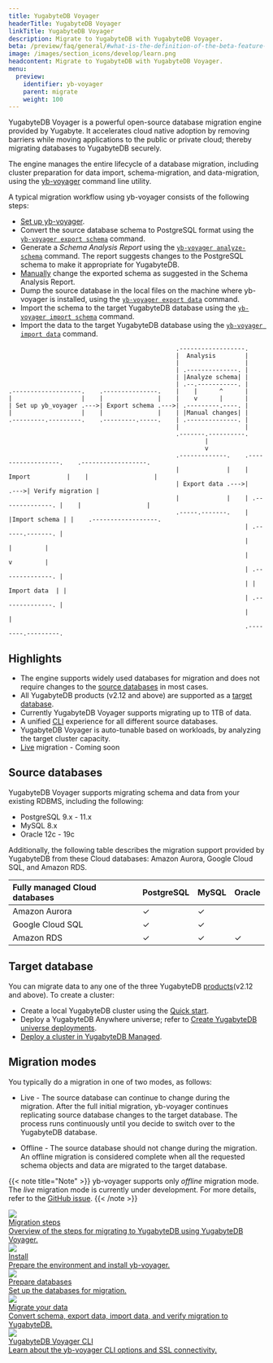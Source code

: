 ```yaml
---
title: YugabyteDB Voyager
headerTitle: YugabyteDB Voyager
linkTitle: YugabyteDB Voyager
description: Migrate to YugabyteDB with YugabyteDB Voyager.
beta: /preview/faq/general/#what-is-the-definition-of-the-beta-feature-tag
image: /images/section_icons/develop/learn.png
headcontent: Migrate to YugabyteDB with YugabyteDB Voyager.
menu:
  preview:
    identifier: yb-voyager
    parent: migrate
    weight: 100
---
```


YugabyteDB Voyager is a powerful open-source database migration engine provided by Yugabyte.
It accelerates cloud native adoption by removing barriers while moving applications to the public or private cloud; thereby migrating databases to YugabyteDB securely.

The engine manages the entire lifecycle of a database migration, including cluster preparation for data import, schema-migration, and data-migration, using the [yb-voyager](https://github.com/yugabyte/yb-voyager) command line utility.

A typical migration workflow using yb-voyager consists of the following steps:

- [Set up yb-voyager](../yb-voyager/prerequisites/#install-yb-voyager).
- Convert the source database schema to PostgreSQL format using the [`yb-voyager export schema`](../yb-voyager/migrate-data/#export-schema) command.
- Generate a *Schema Analysis Report* using the [`yb-voyager analyze-schema`](../yb-voyager/migrate-data/#analyze-schema) command. The report suggests changes to the PostgreSQL schema to make it appropriate for YugabyteDB.
- [Manually](../yb-voyager/migrate-data/#manually-edit-the-schema) change the exported schema as suggested in the Schema Analysis Report.
- Dump the source database in the local files on the machine where yb-voyager is installed, using the [`yb-voyager export data`](../yb-voyager/migrate-data/#export-data) command.
- Import the schema to the target YugabyteDB database using the [`yb-voyager import schema`](../yb-voyager/migrate-data/#import-schema) command.
- Import the data to the target YugabyteDB database using the [`yb-voyager import data`](../yb-voyager/migrate-data/#import-data) command.

```goat
                                              .------------------.
                                              |  Analysis        |
                                              |                  |
                                              | .--------------. |
                                              | |Analyze schema| |
                                              | .--.-----------. |
.-------------------.    .---------------.    |    |      ^      |
|                   |    |               |    |    v      |      |
| Set up yb_voyager .--->| Export schema .--->| .---------.----. |
|                   |    |               |    | |Manual changes| |
.---------.---------.    .---------.-----.    | .--------------. |
                                              |                  |
                                              .-------.----------.
                                                      |
                                                      v
                                              .-------------.    .------------------.    .------------------.
                                              |             |    |  Import          |    |                  |
                                              | Export data .--->|                  .--->| Verify migration |
                                              |             |    | .--------------. |    |                  |
                                              .-----.-------.    | |Import schema | |    .------------------.
                                                                 | .------.-------. |
                                                                 |        |         |
                                                                 |        v         |
                                                                 | .--------------. |
                                                                 | | Import data  | |
                                                                 | .--------------. |
                                                                 |                  |
                                                                 .--------.---------.
```

## Highlights

- The engine supports widely used databases for migration and does not require changes to the [source databases](#source-databases) in most cases.
- All YugabyteDB products (v2.12 and above) are supported as a [target database](#target-database).
- Currently YugabyteDB Voyager supports migrating up to 1TB of data.
- A unified [CLI](../yb-voyager/yb-voyager-cli/) experience for all different source databases.
- YugabyteDB Voyager is auto-tunable based on workloads, by analyzing the target cluster capacity.
- [Live](#migration-modes) migration - Coming soon

## Source databases

YugabyteDB Voyager supports migrating schema and data from your existing RDBMS, including the following:

- PostgreSQL 9.x - 11.x
- MySQL 8.x
- Oracle 12c - 19c

Additionally, the following table describes the migration support provided by YugabyteDB from these Cloud databases: Amazon Aurora, Google Cloud SQL, and Amazon RDS.

| Fully managed Cloud databases | PostgreSQL | MySQL | Oracle |
| :---------------------------- | :--------- | :---- | :----- |
| Amazon Aurora | ✓ | ✓ | |
| Google Cloud SQL | ✓ | ✓ | |
| Amazon RDS | ✓ | ✓ | ✓ |

## Target database

You can migrate data to any one of the three YugabyteDB [products](https://www.yugabyte.com/compare-products/)(v2.12 and above). To create a cluster:

- Create a local YugabyteDB cluster using the [Quick start](../../quick-start/).
- Deploy a YugabyteDB Anywhere universe; refer to [Create YugabyteDB universe deployments](../../yugabyte-platform/create-deployments/).
- [Deploy a cluster in YugabyteDB Managed](../../yugabyte-cloud/cloud-basics/).

## Migration modes

You typically do a migration in one of two modes, as follows:

- Live - The source database can continue to change during the migration. After the full initial migration, yb-voyager continues replicating source database changes to the target database. The process runs continuously until you decide to switch over to the YugabyteDB database.

- Offline - The source database should not change during the migration. An offline migration is considered complete when all the requested schema objects and data are migrated to the target database.

{{< note title="Note" >}}
yb-voyager supports only _offline_ migration mode. The _live_ migration mode is currently under development. For more details, refer to the [GitHub issue](https://github.com/yugabyte/yb-voyager/issues/50).
{{< /note >}}

<div class="row">
  <div class="col-12 col-md-6 col-lg-12 col-xl-6">
    <a class="section-link icon-offset" href="migration-steps/">
      <div class="head">
        <img class="icon" src="/images/section_icons/introduction/benefits.png" aria-hidden="true" />
        <div class="title">Migration steps</div>
      </div>
      <div class="body">
        Overview of the steps for migrating to YugabyteDB using YugabyteDB Voyager.
      </div>
    </a>
  </div>
   <div class="col-12 col-md-6 col-lg-12 col-xl-6">
    <a class="section-link icon-offset" href="install-yb-voyager/">
      <div class="head">
        <img class="icon" src="/images/section_icons/deploy/checklist.png" aria-hidden="true" />
        <div class="title">Install</div>
      </div>
      <div class="body">
        Prepare the environment and install yb-voyager.
      </div>
    </a>
  </div>
  <div class="col-12 col-md-6 col-lg-12 col-xl-6">
    <a class="section-link icon-offset" href="prepare-databases/">
      <div class="head">
       <img class="icon" src="/images/section_icons/quick_start/install.png" aria-hidden="true" />
        <div class="title">Prepare databases</div>
      </div>
      <div class="body">
        Set up the databases for migration.
      </div>
    </a>
  </div>
  <div class="col-12 col-md-6 col-lg-12 col-xl-6">
    <a class="section-link icon-offset" href="migrate-data/">
      <div class="head">
       <img class="icon" src="/images/section_icons/explore/high_performance.png" aria-hidden="true" />
        <div class="title">Migrate your data</div>
      </div>
      <div class="body">
        Convert schema, export data, import data, and verify migration to YugabyteDB.
      </div>
    </a>
  </div>
  <div class="col-12 col-md-6 col-lg-12 col-xl-6">
    <a class="section-link icon-offset" href="yb-voyager-cli/">
      <div class="head">
       <img class="icon" src="/images/section_icons/architecture/concepts.png" aria-hidden="true">
        <div class="title">YugabyteDB Voyager CLI</div>
      </div>
      <div class="body">
        Learn about the yb-voyager CLI options and SSL connectivity.
      </div>
    </a>
  </div>
  <!-- <div class="col-12 col-md-6 col-lg-12 col-xl-6">
    <a class="section-link icon-offset" href="reference/">
      <div class="head">
       <img class="icon" src="/images/section_icons/architecture/concepts.png" aria-hidden="true">
        <div class="title">Reference</div>
      </div>
      <div class="body">
        Learn about the migration workflow, sharding strategies, and limitations.
      </div>
    </a>
  </div> -->
</div>
